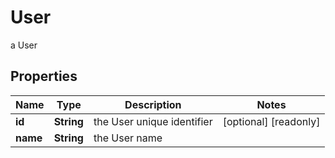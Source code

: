 

# User

a User

## Properties

Name | Type | Description | Notes
------------ | ------------- | ------------- | -------------
**id** | **String** | the User unique identifier |  [optional] [readonly]
**name** | **String** | the User name | 



